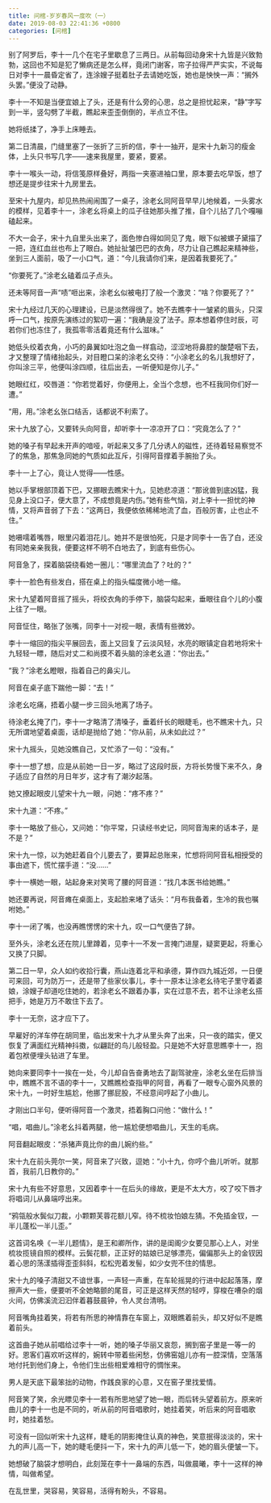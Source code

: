 ```yaml
---
title: 问棺-岁岁春风一度吹（一）
date: 2019-08-03 22:41:36 +0800
categories: [问棺]
---
```


别了阿罗后，李十一几个在宅子里歇息了三两日。从前每回动身宋十九皆是兴致勃勃，这回也不知是犯了懒病还是怎么样，竟闭门谢客，帘子拉得严严实实，不说每日对李十一晨昏定省了，连涂嫂子挺着肚子去请她吃饭，她也是怏怏一声：“搁外头罢。”便没了动静。

李十一不知是当便宜娘上了头，还是有什么旁的心思，总之是担忧起来，“静”字写到一半，竖勾劈了半截，瞧起来歪歪倒倒的，半点立不住。

她将纸揉了，净手上床睡去。

第二日清晨，门缝里塞了一张折了三折的信，李十一抽开，是宋十九新习的瘦金体，上头只书写几字——速来我屋里，要紧，要紧。

李十一喉头一动，将信笺原样叠好，两指一夹塞进袖口里，原本要去吃早饭，想了想还是提步往宋十九房里去。

至宋十九屋内，却见热热闹闹围了一桌子，涂老幺同阿音早早儿地候着，一头雾水的模样，见着李十一，涂老幺将桌上的瓜子往她那头推了推，自个儿拈了几个嘎嘣磕起来。

不大一会子，宋十九自里头出来了，面色惨白得如同见了鬼，眼下似被螺子黛描了一把，连红血丝也布上了眼白。她扯扯皱巴巴的衣角，尽力让自己瞧起来精神些，坐到三人面前，吸了一小口气，道：“今儿我请你们来，是因着我要死了。”

“你要死了。”涂老幺磕着瓜子点头。

还未等阿音一声“啧”咂出来，涂老幺似被电打了般一个激灵：“啥？你要死了？”

宋十九经过几天的心理建设，已是淡然得很了。她不去瞧李十一皱紧的眉头，只深呼一口气，按原先演练过的絮叨一遍：“我确是没了法子。原本想着停住时辰，可若你们也冻住了，我孤零零活着竟还有什么滋味。”

她低头绞着衣角，小巧的鼻翼如吐泡之鱼一样翕动，涩涩地将鼻腔的酸楚咽下去，才又整理了情绪抬起头，对目瞪口呆的涂老幺交待：“小涂老幺的名儿我想好了，你叫涂三平，他便叫涂四顺，往后出去，一听便知是你儿子。”

她眼红红，咬唇道：“你若觉着好，你便用上，全当个念想，也不枉我同你们好一遭。”

“用，用。”涂老幺张口结舌，话都说不利索了。

宋十九放了心，又要转头向阿音，却听李十一凉凉开了口：“究竟怎么了？”

她的嗓子有早起未开声的喑哑，听起来又多了几分诱人的磁性，还待着轻易察觉不了的焦急，那焦急同她的气质如此互斥，引得阿音撑着手腕抬了头。

李十一上了心，竟让人觉得——性感。

她以手掌根部顶着下巴，又挪眼去瞧宋十九，见她悲凉道：“那讹兽到底凶猛，我见身上没口子，便大意了，不成想竟是内伤。”她有些气恼，对上李十一担忧的神情，又将声音弱了下去：“这两日，我便依依稀稀地流了血，百般厉害，止也止不住。”

她嗫嚅着嘴唇，眼里闪着泪花儿。她并不是很怕死，只是才同李十一告了白，还没有同她亲亲我我，便要这样不明不白地去了，到底有些伤心。

阿音急了，探着脑袋绕看她一圈儿：“哪里流血了？吐的？”

李十一脸色有些发白，搭在桌上的指头幅度微小地一缩。

宋十九望着阿音摇了摇头，将绞衣角的手停下，脑袋勾起来，垂眼往自个儿的小腹上往了一眼。

阿音怔住，略张了张嘴，同李十一对视一眼，表情有些微妙。

李十一缩回的指尖平展回去，面上又回复了云淡风轻，水亮的眼镇定自若地将宋十九轻轻一瞟，随后对丈二和尚摸不着头脑的涂老幺道：“你出去。”

“我？”涂老幺瞪眼，指着自己的鼻尖儿。

阿音在桌子底下踹他一脚：“去！”

涂老幺吃痛，捂着小腿一步三回头地离了场子。

待涂老幺掩了门，李十一才略清了清嗓子，垂着纤长的眼睫毛，也不瞧宋十九，只无所谓地望着桌面，话却是抛给了她：“你从前，从未如此过？”

宋十九摇头，见她没瞧自己，又忙添了一句：“没有。”

李十一想了想，应是从前她一日一岁，略过了这段时辰，方将长势慢下来不久，身子适应了自然的月日年岁，这才有了潮汐起落。

她又撩起眼皮儿望宋十九一眼，问她：“疼不疼？”

宋十九道：“不疼。”

李十一略放了些心，又问她：“你平常，只读经书史记，同阿音淘来的话本子，是不是？”

宋十九一惊，以为她赶着自个儿要去了，要算起总账来，忙想将同阿音私相授受的事由遮下，慌忙摆手道：“没……”

李十一横她一眼，站起身来对笑弯了腰的阿音道：“找几本医书给她瞧。”

她还要再说，阿音瘫在桌面上，支起脸来堵了话头：“月布我备着，生冷的我也嘱咐她。”

李十一闭了嘴，也没再瞧愣愣的宋十九，叹一口气便告了辞。

至外头，涂老幺还在院儿里蹲着，见李十一不发一言掩门进屋，疑窦更起，将重心又换了只脚。

第二日一早，众人如约收拾行囊，燕山连着北平和承德，算作四九城近郊，一日便可来回，可为防万一，还是带了些家伙事儿，李十一原本让涂老幺待宅子里守着婆娘，涂嫂子却道吃住她的，若涂老幺不跟着办事，实在过意不去，若不让涂老幺搭把手，她是万万不敢住下去了。

李十一无奈，这才应下了。

早雇好的洋车停在胡同里，临出发宋十九才从里头奔了出来，只一夜的踏实，便又恢复了满面红光精神抖擞，似翩跹的鸟儿般轻盈。只是她不大好意思瞧李十一，抱着包袱便埋头钻进了车里。

她向来要同李十一挨在一处，今儿却自告奋勇地去了副驾驶座，涂老幺坐在后排当中，瞧瞧不言不语的李十一，又瞧瞧检查指甲的阿音，再看了一眼专心窗外风景的宋十九，一时好生尴尬，他挪了挪屁股，不经意间哼起了小曲儿。

才刚出口半句，便听得阿音一个激灵，捂着胸口问他：“做什么！”

“唱，唱曲儿。”涂老幺抖着两腿，他一尴尬便想唱曲儿，天生的毛病。

阿音翻起眼皮：“杀猪声竟比你的曲儿婉约些。”

宋十九在前头莞尔一笑，阿音来了兴致，逗她：“小十九，你哼个曲儿听听。就那首，我前几日教你的。”

宋十九有些不好意思，又因着李十一在后头的缘故，更是不太大方，咬了咬下唇才将唱词儿从鼻端哼出来。

“鸦瓴般水鬓似刀裁，小颗颗芙蓉花额儿窄。待不梳妆怕娘左猜。不免插金钗，一半儿蓬松一半儿歪。”

这首词名唤《一半儿题情》，是王和卿所作，讲的是闺阁少女要见那心上人，对坐梳妆揽镜自照的模样。云鬓花额，正正好的姑娘已足够漂亮，偏偏那头上的金钗因着心思的荡漾插得歪歪斜斜，松松兜着发髻，如少女兜不住的情思。

宋十九的嗓子清甜又不谙世事，一声轻一声重，在车轮摇晃的行进中起起落落，摩擦声大一些，便要听不全她略颤的尾音，可正是这样天然的轻哼，穿梭在嘈杂的烟火间，仿佛溪流汩汩伴着暮鼓晨钟，令人灵台清明。

阿音嘴角挂着笑，将若有所思的神情靠在车窗上，双眼瞧着前头，却又好似不是瞧着前头。

这首曲子她从前唱给过李十一听，她的嗓子华丽又哀怨，搁到窑子里是一等一的好。恩客们喜欢听这样的，婉转中带着些闲愁，仿佛窑姐儿亦有一腔深情，空落落地付托到他们身上，令他们生出些相爱难相守的惆怅来。

男人是天底下最笨拙的动物，作践良家的心意，又在窑子里找爱情。

阿音笑了笑，余光瞟见李十一若有所思地望了她一眼，而后转头望着前方。原来听曲儿的李十一也是不同的，听从前的阿音唱歌时，她挂着笑，听后来的阿音唱歌时，她挂着愁。

可没有一回似听宋十九这样，睫毛的阴影掩住认真的神色，笑意抿得淡淡的，宋十九的声儿高一下，她的睫毛便抖一下，宋十九的声儿低一下，她的眉头便皱一下。

她想破了脑袋才想明白，此刻笼在李十一鼻端的东西，叫做晨曦，李十一这样的神情，叫做希望。

在乱世里，哭容易，笑容易，活得有盼头，不容易。

